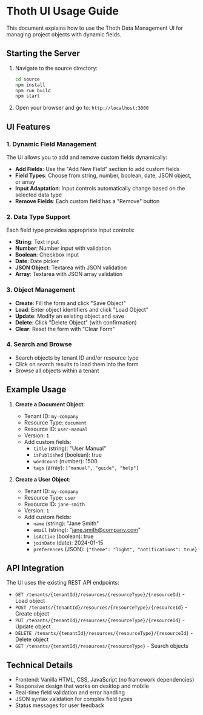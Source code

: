 # Thoth UI Usage Guide

This document explains how to use the Thoth Data Management UI for managing project objects with dynamic fields.

## Starting the Server

1. Navigate to the source directory:
   ```bash
   cd source
   npm install
   npm run build
   npm start
   ```

2. Open your browser and go to: `http://localhost:3000`

## UI Features

### 1. Dynamic Field Management

The UI allows you to add and remove custom fields dynamically:

- **Add Fields**: Use the "Add New Field" section to add custom fields
- **Field Types**: Choose from string, number, boolean, date, JSON object, or array
- **Input Adaptation**: Input controls automatically change based on the selected data type
- **Remove Fields**: Each custom field has a "Remove" button

### 2. Data Type Support

Each field type provides appropriate input controls:

- **String**: Text input
- **Number**: Number input with validation
- **Boolean**: Checkbox input
- **Date**: Date picker
- **JSON Object**: Textarea with JSON validation
- **Array**: Textarea with JSON array validation

### 3. Object Management

- **Create**: Fill the form and click "Save Object"
- **Load**: Enter object identifiers and click "Load Object"
- **Update**: Modify an existing object and save
- **Delete**: Click "Delete Object" (with confirmation)
- **Clear**: Reset the form with "Clear Form"

### 4. Search and Browse

- Search objects by tenant ID and/or resource type
- Click on search results to load them into the form
- Browse all objects within a tenant

## Example Usage

1. **Create a Document Object**:
   - Tenant ID: `my-company`
   - Resource Type: `document`
   - Resource ID: `user-manual`
   - Version: `1`
   - Add custom fields:
     - `title` (string): "User Manual"
     - `isPublished` (boolean): true
     - `wordCount` (number): 1500
     - `tags` (array): `["manual", "guide", "help"]`

2. **Create a User Object**:
   - Tenant ID: `my-company`
   - Resource Type: `user`
   - Resource ID: `jane-smith`
   - Version: `1`
   - Add custom fields:
     - `name` (string): "Jane Smith"
     - `email` (string): "jane.smith@company.com"
     - `isActive` (boolean): true
     - `joinDate` (date): 2024-01-15
     - `preferences` (JSON): `{"theme": "light", "notifications": true}`

## API Integration

The UI uses the existing REST API endpoints:

- `GET /tenants/{tenantId}/resources/{resourceType}/{resourceId}` - Load object
- `POST /tenants/{tenantId}/resources/{resourceType}/{resourceId}` - Create object  
- `PUT /tenants/{tenantId}/resources/{resourceType}/{resourceId}` - Update object
- `DELETE /tenants/{tenantId}/resources/{resourceType}/{resourceId}` - Delete object
- `GET /tenants/{tenantId}/resources/{resourceType}` - Search objects

## Technical Details

- Frontend: Vanilla HTML, CSS, JavaScript (no framework dependencies)
- Responsive design that works on desktop and mobile
- Real-time field validation and error handling
- JSON syntax validation for complex field types
- Status messages for user feedback